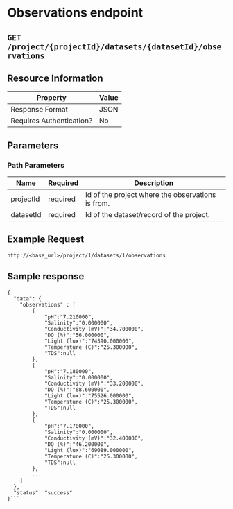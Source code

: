 # Observations endpoint


## `GET /project/{projectId}/datasets/{datasetId}/observations`


## Resource Information
|Property|Value|
|-----|------|
| Response Format | JSON |
| Requires Authentication? | No | 

## Parameters

### Path Parameters

| Name | Required | Description|
| ------ | ------ | ------ |
| projectId | required | Id of the project where the observations is from. |
| datasetId | required | Id of the dataset/record of the project. |


## Example Request
`http://<base_url>/project/1/datasets/1/observations`


## Sample response
```
{
  "data": {
    "observations" : [
        {
            "pH":"7.210000",
            "Salinity":"0.000000",
            "Conductivity (mV)":"34.700000",
            "DO (%)":"56.000000",
            "Light (lux)":"74390.000000",
            "Temperature (C)":"25.300000",
            "TDS":null
        },
        {
            "pH":"7.180000",
            "Salinity":"0.000000",
            "Conductivity (mV)":"33.200000",
            "DO (%)":"68.600000",
            "Light (lux)":"75526.000000",
            "Temperature (C)":"25.300000",
            "TDS":null
        },
        {
            "pH":"7.170000",
            "Salinity":"0.000000",
            "Conductivity (mV)":"32.400000",
            "DO (%)":"46.200000",
            "Light (lux)":"69089.000000",
            "Temperature (C)":"25.300000",
            "TDS":null
        },
        ...
    ]
  },
  "status": "success"
}```
